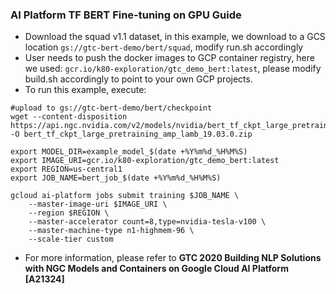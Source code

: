 ### AI Platform TF BERT Fine-tuning on GPU Guide

* Download the squad v1.1 dataset, in this example,
 we download to a GCS location `gs://gtc-bert-demo/bert/squad`, 
 modify run.sh accordingly
* User needs to push the docker images to GCP container registry, 
here we used: `gcr.io/k80-exploration/gtc_demo_bert:latest`, 
please modify build.sh accordingly to point to your own GCP projects. 
* To run this example, execute:
```
#upload to gs://gtc-bert-demo/bert/checkpoint
wget --content-disposition https://api.ngc.nvidia.com/v2/models/nvidia/bert_tf_ckpt_large_pretraining_amp_lamb/versions/19.03.0/zip -O bert_tf_ckpt_large_pretraining_amp_lamb_19.03.0.zip

export MODEL_DIR=example_model_$(date +%Y%m%d_%H%M%S)
export IMAGE_URI=gcr.io/k80-exploration/gtc_demo_bert:latest
export REGION=us-central1
export JOB_NAME=bert_job_$(date +%Y%m%d_%H%M%S)

gcloud ai-platform jobs submit training $JOB_NAME \
    --master-image-uri $IMAGE_URI \
    --region $REGION \
    --master-accelerator count=8,type=nvidia-tesla-v100 \
    --master-machine-type n1-highmem-96 \
    --scale-tier custom
```
* For more information, please refer to **GTC 2020 Building NLP Solutions with NGC Models and Containers on Google Cloud AI Platform [A21324]**